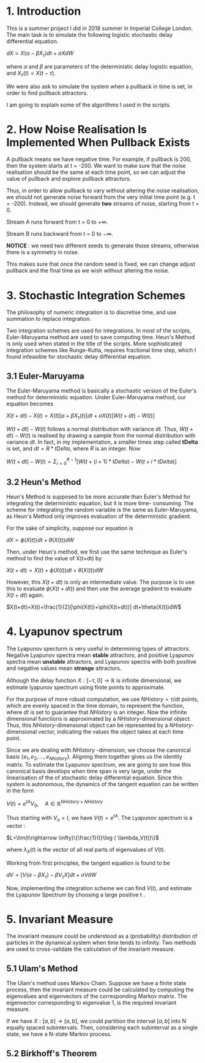 
# 1. Introduction  
This is a summer project I did in 2018 summer in Imperial College London. The main task is to simulate the following logistic stochastic delay differential equation. 

$dX=X( \alpha -\beta X_\tau )dt+\sigma X dW$

where $\alpha$ and $\beta$ are parameters of the deterministic delay logistic equation, and $X_\tau(t)=X(t-\tau)$.

We were also ask to simulate the system when a pullback in time is set, in order to find pullback attractors.

I am going to explain some of the algorithms I used in the scripts.

# 2. How Noise Realisation Is Implemented When Pullback Exists

A pullback means we have negative time. For example, if pullback is 200, then the system starts at t = -200.  We want to make sure that the noise realisation should be the same at each time point, so we can adjust the value of pullback and explore pullback attractors.  

Thus, in order to allow pullback to vary without altering the noise realisation, we should not generate noise forward from the very initial time point (e.g. t = -200). Instead, we should generate **two** streams of noise, starting from t = 0. 

Stream A  runs forward from t = 0 to $+\infty$.

Stream B runs backward from t = 0 to $-\infty$.

**NOTICE** : we need two different seeds to generate those streams, otherwise there is a symmetry in noise.

This makes sure that once the random seed is fixed, we can change adjust pullback and the final time as we wish without altering the noise.

# 3. Stochastic Integration Schemes
The philosophy of numeric integration is to discretise time, and use summation to replace integration.
 
Two integration schemes are used for integrations. In most of the scripts, Euler-Maruyama method are used to save computing time. Heun's Method  is only used when stated in the title of the scripts. More sophisticated integration schemes like Runge-Kutta, requires fractional time step, which I found infeasible for stochastic delay differential equation. 

## 3.1 Euler-Maruyama

The Euler-Maruyama method is basically a stochastic version of the Euler's method for deterministic equation. Under Euler-Maruyama method, our equation becomes

$X(t+dt)-X(t)=X(t)\left[\alpha +\beta X_\tau(t)\right]dt+\sigma X(t)[W(t+dt)-W(t)]$

$W(t+dt)-W(t)$ follows a normal distribution with variance $dt$. Thus, $W(t+dt)-W(t)$ is realised by drawing a sample from the normal distribution with variance $dt$. In fact, in my implementation, a smaller times step called **tDelta** is set, and $dt=R*tDelta$, where $R$ is an integer. Now

$W(t+dt)-W(t)=\displaystyle\Sigma_{i=0}^{R-1}[W(t+(i+1)*tDelta)-W(t+i*tDelta)]$

## 3.2  Heun's Method

Heun's Method is supposed to be more accurate than Euler's Method for integrating the deterministic equation, but it is more time- consuming. The scheme for integrating the random variable is the same as Euler-Maruyama, as Heun's Method only improves evaluation of the deterministic gradient. 

For the sake of simplicity, suppose our equation is 

$dX=\phi(X(t)) dt+\theta(X(t))dW$

Then, under Heun's method, we first use the same technique as Euler's method to find the value of X(t+dt) by

$X(t+dt)=X(t)+\phi(X(t)) dt+\theta(X(t))dW$

However, this $X(t+dt)$ is only an intermediate value. The purpose is to use this to evaluate $\phi(X(t+dt))$ and then use the average gradient to evaluate $X(t+dt)$ again.

$X(t+dt)=X(t)+\frac{1}{2}[\phi(X(t))+\phi(X(t+dt))] dt+\theta(X(t))dW$

# 4. Lyapunov spectrum

The Lyapunov specturm is very useful in determining types of attractors. Negative Lyapunov spectra mean **stable** attractors, and positive Lyapunov spectra mean **unstable** attractors, and Lyapunov spectra with both positive and negative values mean **strange** attractors. 

Although the delay function $X:[-\tau,0]\rightarrow\mathbb{R}$ is infinite dimensional, we estimate lyapunov spectrum using finite points to approximate. 

For the purpose of more robust computation, we use $NHistory=\tau/dt$ points, which are evenly spaced in the time domain, to represent the function, where $dt$ is set to guarantee that $NHistory$ is an integer. Now the infinite dimensional functions is approximated by a $NHistory$-dimensional object.  Thus, this $NHistory$-dimensional object can be represented by a $NHistory$-dimensional vector, indicating the values the object takes at each time point. 

Since we are dealing with $NHistory$ -dimension, we choose the canonical basis $\{e_1,e_2,\dots, e_{Nhistory}\}$.  Aligning them together gives us the identity matrix. To estimate the Lyapunov spectrum,  we are going to see how this canonical basis develops when time span is very large, under the linearisation of the of stochastic delay differential equation. Since this system is autonomous, the dynamics of the tangent equation can be written in the form 

$V(t)=e^{tA}V_0,\quad A\in\mathbb{R}^{NHistory\times NHistory}$

Thus starting with $V_o=I$, we have $V(t)=e^{tA}$. The Lyapunov spectrum is a vector :

$L=\lim(t\rightarrow \infty)\{\frac{1}{t}\log ( \lambda_V(t))\}$

where $\lambda_X(t)$ is the vector of all real parts of eigenvalues of $V(t)$. 

Working from first principles, the tangent equation is found to be

$dV=[V(\alpha-\beta X_\tau)-\beta V_\tau X] dt+\sigma V dW$

Now, implementing the integration scheme we can find $V(t)$, and estimate the Lyapunov Spectrum by choosing a large positive t .

# 5. Invariant Measure

The invariant measure could be understood as a (probability) distribution of particles in the dynamical system when time tends to infinity. Two methods are used to cross-validate the calculation of the invariant measure.

## 5.1 Ulam's Method

The Ulam's method uses Markov Chain.  Suppose  we have a finite state process, then the invariant measure could be calculated by computing the eigenvalues and eigenvectors of the corresponding Markov matrix. The eigenvector corresponding to eigenvalue 1, is the required invariant measure.

If  we have $X:[a,b]\rightarrow[a,b]$, we could partition the interval $[a,b]$ into N equally spaced subintervals. Then, considering each subinterval as a single state, we have a N-state Markov process.

## 5.2 Birkhoff's Theorem











 
<!--stackedit_data:
eyJoaXN0b3J5IjpbLTMxNDkyMjg0OSw4NjI1MjUxMTgsLTI3ND
k3ODA2NiwxOTExNjMwOTU4LC0xMDEzODM3OTUwLC02MDg4MzUz
NDIsLTg2Nzk1MTY1LDEzNDI2NzE4NjQsMjY1ODc0MTQwLDE0ND
YyMDM0NTEsLTYyMTcwMjAzNSwtMjU5MjA4NDMyLC0yMTMyMTYw
MzQ1LC0xNDA1MDgzNzExLC0xMzY3ODE3NzcxLC04MDI1ODUyNz
EsNDczMzcwMDgxXX0=
-->